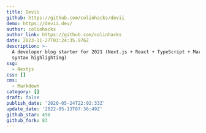 ```yaml
---
title: Devii
github: https://github.com/colinhacks/devii
demo: https://devii.dev/
author: colinhacks
author_link: https://github.com/colinhacks
date: 2023-11-27T03:24:35.976Z
description: >-
  A developer blog starter for 2021 (Next.js + React + TypeScript + Markdown +
  syntax highlighting)
ssg:
  - Nextjs
css: []
cms:
  - Markdown
category: []
draft: false
publish_date: '2020-05-24T22:02:33Z'
update_date: '2022-05-13T07:36:49Z'
github_star: 498
github_fork: 83
---
```

